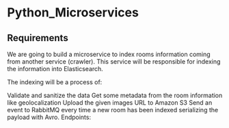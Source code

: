 # Python_Microservices
## Requirements
We are going to build a microservice to index rooms information coming from another service (crawler). This service will be responsible for indexing the information into Elasticsearch.

The indexing will be a process of:

Validate and sanitize the data
Get some metadata from the room information like geolocalization
Upload the given images URL to Amazon S3
Send an event to RabbitMQ every time a new room has been indexed serializing the payload with Avro.
Endpoints:
